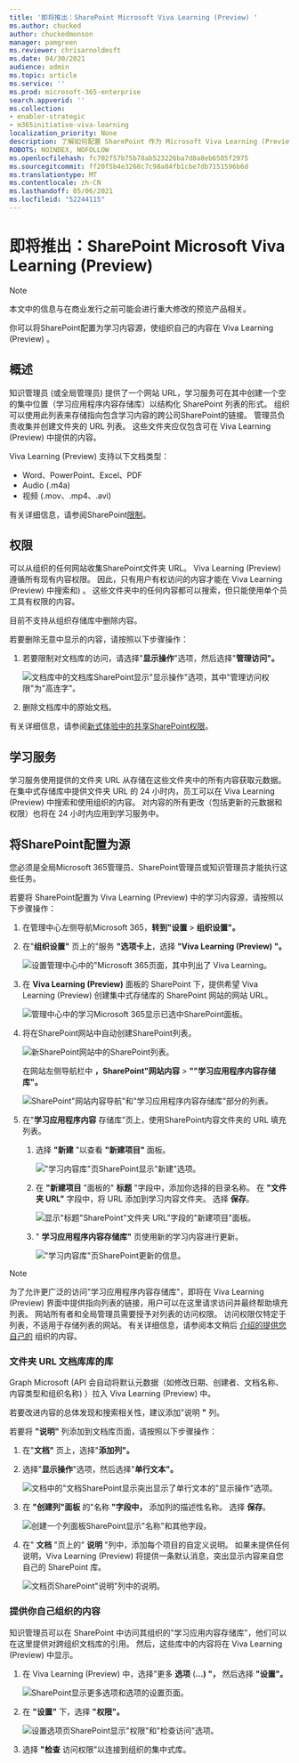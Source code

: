 ```yaml
---
title: '即将推出：SharePoint Microsoft Viva Learning (Preview) '
ms.author: chucked
author: chuckedmonson
manager: pamgreen
ms.reviewer: chrisarnoldmsft
ms.date: 04/30/2021
audience: admin
ms.topic: article
ms.service: ''
ms.prod: microsoft-365-enterprise
search.appverid: ''
ms.collection:
- enabler-strategic
- m365initiative-viva-learning
localization_priority: None
description: 了解如何配置 SharePoint 作为 Microsoft Viva Learning (Preview) 的学习内容源。
ROBOTS: NOINDEX, NOFOLLOW
ms.openlocfilehash: fc702f57b75b78ab523226ba7d8a8eb6505f2975
ms.sourcegitcommit: ff20f5b4e3268c7c98a84fb1cbe7db7151596b6d
ms.translationtype: MT
ms.contentlocale: zh-CN
ms.lasthandoff: 05/06/2021
ms.locfileid: "52244115"
---
```

# <a name="coming-soon-configure-sharepoint-as-a-learning-content-source-for-microsoft-viva-learning-preview"></a>即将推出：SharePoint Microsoft Viva Learning (Preview) 

> [!NOTE]
> 本文中的信息与在商业发行之前可能会进行重大修改的预览产品相关。 

你可以将SharePoint配置为学习内容源，使组织自己的内容在 Viva Learning (Preview) 。

## <a name="overview"></a>概述

知识管理员 (或全局管理员) 提供了一个网站 URL，学习服务可在其中创建一个空的集中位置（学习应用程序内容存储库）以结构化 SharePoint 列表的形式。 组织可以使用此列表来存储指向包含学习内容的跨公司SharePoint的链接。 管理员负责收集并创建文件夹的 URL 列表。 这些文件夹应仅包含可在 Viva Learning (Preview) 中提供的内容。

Viva Learning (Preview) 支持以下文档类型：

- Word、PowerPoint、Excel、PDF
- Audio (.m4a) 
- 视频 (.mov、.mp4、.avi) 

有关详细信息，请参阅SharePoint[限制](/office365/servicedescriptions/sharepoint-online-service-description/sharepoint-online-limits?redirectSourcePath=%252farticle%252fSharePoint-Online-limits-8f34ff47-b749-408b-abc0-b605e1f6d498)。 

## <a name="permissions"></a>权限

可以从组织的任何网站收集SharePoint文件夹 URL。 Viva Learning (Preview) 遵循所有现有内容权限。 因此，只有用户有权访问的内容才能在 Viva Learning (Preview) 中搜索和) 。 这些文件夹中的任何内容都可以搜索，但只能使用单个员工具有权限的内容。

目前不支持从组织存储库中删除内容。

若要删除无意中显示的内容，请按照以下步骤操作：

1.  若要限制对文档库的访问，请选择"**显示操作**"选项，然后选择"**管理访问"。**
     
     ![文档库中的文档库SharePoint显示"显示操作"选项，其中"管理访问权限"为"高连字"。](../media/learning/learning-sharepoint-permissions2.png)

2.  删除文档库中的原始文档。

有关详细信息，请参阅[新式体验中的共享SharePoint权限](/sharepoint/modern-experience-sharing-permissions)。 

## <a name="learning-service"></a>学习服务

学习服务使用提供的文件夹 URL 从存储在这些文件夹中的所有内容获取元数据。 在集中式存储库中提供文件夹 URL 的 24 小时内，员工可以在 Viva Learning (Preview) 中搜索和使用组织的内容。 对内容的所有更改（包括更新的元数据和权限）也将在 24 小时内应用到学习服务中。

## <a name="configure-sharepoint-as-a-source"></a>将SharePoint配置为源

您必须是全局Microsoft 365管理员、SharePoint管理员或知识管理员才能执行这些任务。

若要将 SharePoint配置为 Viva Learning (Preview) 中的学习内容源，请按照以下步骤操作：

1.  在管理中心左侧导航Microsoft 365，**转到"设置**  >  **组织设置"。**
 
2.  在"**组织设置"** 页上的"服务 **"选项卡上**，选择 **"Viva Learning (Preview) "。**

     ![设置管理中心中的"Microsoft 365页面，其中列出了 Viva Learning。](../media/learning/learning-sharepoint-configure1.png)

3.  在 **Viva Learning (Preview)** 面板的 SharePoint 下，提供希望 Viva Learning (Preview) 创建集中式存储库的 SharePoint 网站的网站 URL。

     ![管理中心中的学习Microsoft 365显示已选中SharePoint面板。](../media/learning/learning-sharepoint-configure2.png)

4.  将在SharePoint网站中自动创建SharePoint列表。

     ![新SharePoint网站中的SharePoint列表。](../media/learning/learning-sharepoint-configure3.png)

     在网站左侧导航栏中 **，SharePoint"网站内容**  >  **""学习应用程序内容存储库"。** 

     ![SharePoint"网站内容导航"和"学习应用程序内容存储库"部分的列表。](../media/learning/learning-sharepoint-configure4.png) 

5. 在"**学习应用程序内容** 存储库"页上，使用SharePoint内容文件夹的 URL 填充列表。

   1. 选择 **"新建** "以查看 **"新建项目"** 面板。 

       !["学习内容库"页SharePoint显示"新建"选项。](../media/learning/learning-sharepoint-configure5.png)
 
   2. 在 **"新建项目** "面板的" **标题** "字段中，添加你选择的目录名称。 在 **"文件夹 URL"** 字段中，将 URL 添加到学习内容文件夹。 选择 **保存**。

       ![显示"标题"SharePoint"文件夹 URL"字段的"新建项目"面板。](../media/learning/learning-sharepoint-configure6.png)

   3. " **学习应用程序内容存储库"** 页使用新的学习内容进行更新。

       !["学习内容库"页SharePoint更新的信息。](../media/learning/learning-sharepoint-configure7.png)

> [!NOTE]
> 为了允许更广泛的访问"学习应用程序内容存储库"，即将在 Viva Learning (Preview) 界面中提供指向列表的链接，用户可以在这里请求访问并最终帮助填充列表。 网站所有者和全局管理员需要授予对列表的访问权限。 访问权限仅特定于列表，不适用于存储列表的网站。 有关详细信息，请参阅本文稍后 [介绍的提供您自己的](#provide-your-own-organizations-content) 组织的内容。

### <a name="folder-url-document-library-curation"></a>文件夹 URL 文档库库的库

Graph Microsoft (API 会自动将默认元数据（如修改日期、创建者、文档名称、内容类型和组织名称) ）拉入 Viva Learning (Preview) 中。
 
若要改进内容的总体发现和搜索相关性，建议添加"说明 **"** 列。

若要将 **"说明"** 列添加到文档库页面，请按照以下步骤操作：

1.  在"**文档"** 页上，选择"**添加列"。**

2. 选择"**显示操作**"选项，然后选择"**单行文本"。**

     ![文档中的"文档SharePoint显示突出显示了单行文本的"显示操作"选项。](../media/learning/learning-sharepoint-curation1.png)

3. 在 **"创建列"面板** 的"名称 **"字段中，** 添加列的描述性名称。 选择 **保存**。

     ![创建一个列面板SharePoint显示"名称"和其他字段。](../media/learning/learning-sharepoint-curation2.png)
 
4. 在" **文档** "页上的" **说明** "列中，添加每个项目的自定义说明。 如果未提供任何说明，Viva Learning (Preview) 将提供一条默认消息，突出显示内容来自您自己的 SharePoint 库。 

     ![文档页SharePoint"说明"列中的说明。](../media/learning/learning-sharepoint-curation3.png)
 
### <a name="provide-your-own-organizations-content"></a>提供你自己组织的内容

知识管理员可以在 SharePoint 中访问其组织的"学习应用内容存储库"，他们可以在这里提供对跨组织文档库的引用。 然后，这些库中的内容将在 Viva Learning (Preview) 中显示。

1. 在 Viva Learning (Preview) 中，选择"更多 **选项** (**...) "，** 然后选择 **"设置"。**

     ![SharePoint显示更多选项和选项的设置页面。](../media/learning/learning-sharepoint-library-1.png)
     
2. 在 **"设置"** 下，选择 **"权限"。**

     ![设置选项页SharePoint显示"权限"和"检查访问"选项。](../media/learning/learning-sharepoint-library-2.png)

3. 选择 **"检查** 访问权限"以连接到组织的集中式库。
     

